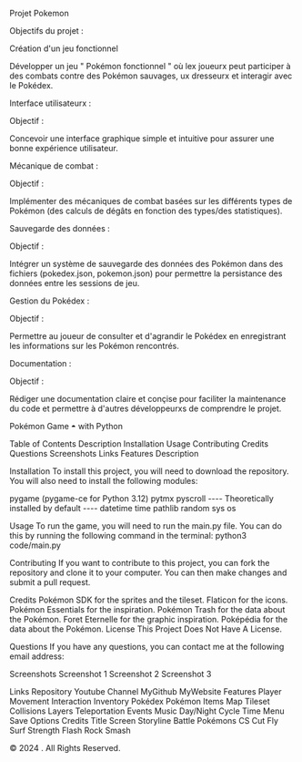 Projet Pokemon 

Objectifs du projet : 

Création d'un jeu fonctionnel 

Développer un jeu " Pokémon fonctionnel " où lex joueurx peut participer à des combats contre des Pokémon sauvages, ux dresseurx et interagir avec le Pokédex.

Interface utilisateurx :

Objectif : 

Concevoir une interface graphique simple et intuitive pour assurer une bonne expérience utilisateur.

Mécanique de combat :

Objectif : 

Implémenter des mécaniques de combat basées sur les différents types de Pokémon (des calculs de dégâts en fonction des types/des statistiques).

Sauvegarde des données :

Objectif : 

Intégrer un système de sauvegarde des données des Pokémon dans des fichiers (pokedex.json, pokemon.json) pour permettre la persistance des données entre les sessions de jeu.

Gestion du Pokédex :

Objectif : 

Permettre au joueur de consulter et d'agrandir le Pokédex en enregistrant les informations sur les Pokémon rencontrés.

Documentation :

Objectif : 

Rédiger une documentation claire et conçise pour faciliter la maintenance du code et permettre à d'autres développeurxs de comprendre le projet.

Pokémon Game ◓ with Python

Table of Contents Description Installation Usage Contributing Credits Questions Screenshots Links Features Description

Installation To install this project, you will need to download the repository. You will also need to install the following modules:

pygame (pygame-ce for Python 3.12) pytmx pyscroll ---- Theoretically installed by default ---- datetime time pathlib random sys os

Usage To run the game, you will need to run the main.py file. You can do this by running the following command in the terminal: python3 code/main.py

Contributing If you want to contribute to this project, you can fork the repository and clone it to your computer. You can then make changes and submit a pull request.

Credits Pokémon SDK for the sprites and the tileset. Flaticon for the icons. Pokémon Essentials for the inspiration. Pokémon Trash for the data about the Pokémon. Foret Eternelle for the graphic inspiration. Poképédia for the data about the Pokémon. License This Project Does Not Have A License.

Questions If you have any questions, you can contact me at the following email address:

Screenshots Screenshot 1 Screenshot 2 Screenshot 3

Links Repository Youtube Channel MyGithub MyWebsite Features Player Movement Interaction Inventory Pokédex Pokémon Items Map Tileset Collisions Layers Teleportation Events Music Day/Night Cycle Time Menu Save Options Credits Title Screen Storyline Battle Pokémons CS Cut Fly Surf Strength Flash Rock Smash

© 2024 . All Rights Reserved.